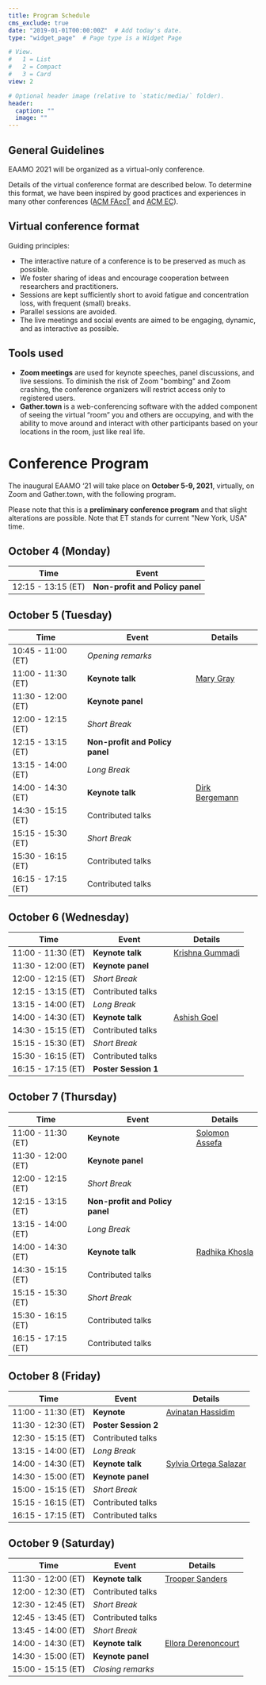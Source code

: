 ```yaml
---
title: Program Schedule
cms_exclude: true
date: "2019-01-01T00:00:00Z"  # Add today's date.
type: "widget_page"  # Page type is a Widget Page

# View.
#   1 = List
#   2 = Compact
#   3 = Card
view: 2

# Optional header image (relative to `static/media/` folder).
header:
  caption: ""
  image: ""
---
```


## General Guidelines
EAAMO 2021 will be organized as a virtual-only conference.

Details of the virtual conference format are described below. To determine this format, we have been inspired by good practices and experiences in many other conferences ([ACM FAccT](https://facctconference.org/) and [ACM EC](https://ec21.sigecom.org/)).

## Virtual conference format

Guiding principles:

* The interactive nature of a conference is to be preserved as much as possible.
* We foster sharing of ideas and encourage cooperation between researchers and practitioners.
* Sessions are kept sufficiently short to avoid fatigue and concentration loss, with frequent (small) breaks.
* Parallel sessions are avoided.
* The live meetings and social events are aimed to be engaging, dynamic, and as interactive as possible.

## Tools used

* **Zoom meetings** are used for keynote speeches, panel discussions, and live sessions. To diminish the risk of Zoom "bombing" and Zoom crashing, the conference organizers will restrict access only to registered users.
* **Gather.town** is a web-conferencing software with the added component of seeing the virtual “room” you and others are occupying, and with the ability to move around and interact with other participants based on your locations in the room, just like real life.

# Conference Program

The inaugural EAAMO ‘21 will take place on **October 5-9, 2021**, virtually, on Zoom and Gather.town, with the following program.

Please note that this is a **preliminary conference program** and that slight alterations are possible. Note that ET stands for current "New York, USA" time.

## October 4 (Monday)

**Time** | **Event**
------------ | -------------
12:15 - 13:15 (ET) | **Non-profit and Policy panel**


## October 5 (Tuesday)

**Time** | **Event** | **Details**
------------ | ------------- | -------------
10:45 - 11:00 (ET) | *Opening remarks*
11:00 - 11:30 (ET) | **Keynote talk**  | [Mary Gray](https://eaamo.org/speakers/#mary-gray)
11:30 - 12:00 (ET) | **Keynote panel**
12:00 - 12:15 (ET) | *Short Break*
12:15 - 13:15 (ET) | **Non-profit and Policy panel**
13:15 - 14:00 (ET) | *Long Break*
14:00 - 14:30 (ET) | **Keynote talk**  | [Dirk Bergemann](https://eaamo.org/speakers/#dirk-bergemann)
14:30 - 15:15 (ET) | Contributed talks
15:15 - 15:30 (ET) | *Short Break*
15:30 - 16:15 (ET) | Contributed talks
16:15 - 17:15 (ET) | Contributed talks

## October 6 (Wednesday)

**Time** | **Event** | **Details**
------------ | ------------- | -------------
11:00 - 11:30 (ET) | **Keynote talk**  | [Krishna Gummadi](https://eaamo.org/speakers/#krishna-gummadi)
11:30 - 12:00 (ET) | **Keynote panel**  &nbsp; &nbsp; &nbsp; &nbsp; 
12:00 - 12:15 (ET) | *Short Break*
12:15 - 13:15 (ET) | Contributed talks
13:15 - 14:00 (ET) | *Long Break*
14:00 - 14:30 (ET) | **Keynote talk**  | [Ashish Goel](https://eaamo.org/speakers/#ashish-goel)
14:30 - 15:15 (ET) | Contributed talks
15:15 - 15:30 (ET) | *Short Break*
15:30 - 16:15 (ET) | Contributed talks
16:15 - 17:15 (ET) | **Poster Session 1**

## October 7 (Thursday)

**Time** | **Event** | **Details**
------------ | ------------- | -------------
11:00 - 11:30 (ET) | **Keynote**  | [Solomon Assefa](https://eaamo.org/speakers/#solomon-assefa)
11:30 - 12:00 (ET) | **Keynote panel**
12:00 - 12:15 (ET) | *Short Break*
12:15 - 13:15 (ET) | **Non-profit and Policy panel**
13:15 - 14:00 (ET) | *Long Break*
14:00 - 14:30 (ET) | **Keynote talk**  | [Radhika Khosla](https://eaamo.org/speakers/#radhika-khosla)
14:30 - 15:15 (ET) | Contributed talks
15:15 - 15:30 (ET) | *Short Break*
15:30 - 16:15 (ET) | Contributed talks
16:15 - 17:15 (ET) | Contributed talks

## October 8 (Friday)

**Time** | **Event** | **Details**
------------ | ------------- | -------------
11:00 - 11:30 (ET) | **Keynote**  | [Avinatan Hassidim](https://eaamo.org/speakers/#avinatan-hassidim)
11:30 - 12:30 (ET) | **Poster Session 2**
12:30 - 15:15 (ET) | Contributed talks
13:15 - 14:00 (ET) | *Long Break*
14:00 - 14:30 (ET) | **Keynote talk**  | [Sylvia Ortega Salazar](https://eaamo.org/speakers/#sylvia-ortega-salazar)
14:30 - 15:00 (ET) | **Keynote panel**
15:00 - 15:15 (ET) | *Short Break*
15:15 - 16:15 (ET) | Contributed talks
16:15 - 17:15 (ET) | Contributed talks

## October 9 (Saturday)

**Time** | **Event** | **Details**
------------ | ------------- | -------------
11:30 - 12:00 (ET) | **Keynote talk**  | [Trooper Sanders](https://eaamo.org/speakers/#trooper-sanders)
12:00 - 12:30 (ET) | Contributed talks
12:30 - 12:45 (ET) | *Short Break*
12:45 - 13:45 (ET) | Contributed talks
13:45 - 14:00 (ET) | *Short Break*
14:00 - 14:30 (ET) | **Keynote talk**  | [Ellora Derenoncourt](https://eaamo.org/speakers/#ellora-derenoncourt)
14:30 - 15:00 (ET) | **Keynote panel**
15:00 - 15:15 (ET) | *Closing remarks*
